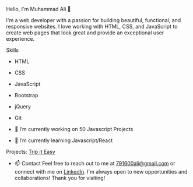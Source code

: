 Hello, I'm Muhammad Ali 👋

I'm a web developer with a passion for building beautiful, functional, and responsive websites. I love working with HTML, CSS, and JavaScript to create web pages that look great and provide an exceptional user experience.

Skills
- HTML
-  CSS
- JavaScript
- Bootstrap
- jQuery
- Git

- 🔭 I’m currently working on 50 Javascript Projects
- 🌱 I’m currently learning Javascript/React


Projects: [Trip it Easy](https://tripiteasy.herokuapp.com/)

- 📫 Contact
Feel free to reach out to me at 791600ali@gmail.com or connect with me on [LinkedIn](https://www.linkedin.com/in/mo-ar/). I'm always open to new opportunities and collaborations!
Thank you for visiting!
